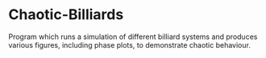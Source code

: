 # Chaotic-Billiards
Program which runs a simulation of different billiard systems and produces various figures, including phase plots, to demonstrate chaotic behaviour.
